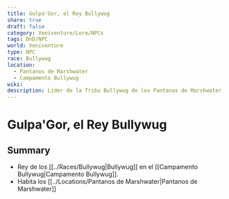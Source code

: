 ```yaml
---
title: Gulpa'Gor, el Rey Bullywug
share: true
draft: false
category: Veniventure/Lore/NPCs
tags: DnD/NPC
world: Veniventure
type: NPC
race: Bullywug
location:
  - Pantanos de Marshwater
  - Campamento Bullywug
wiki: 
description: Lider de la Tribu Bullywug de los Pantanos de Marshwater
---
```


# Gulpa'Gor, el Rey Bullywug

## Summary

- Rey de los [[../Races/Bullywug|Bullywug]] en el [[Campamento Bullywug|Campamento Bullywug]].
- Habita los [[../Locations/Pantanos de Marshwater|Pantanos de Marshwater]]